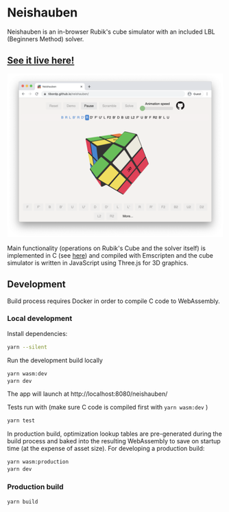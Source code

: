 # Neishauben

Neishauben is an in-browser Rubik's cube simulator with an included LBL (Beginners Method) solver.

## [See it live here!](https://tibordp.github.io/neishauben)

![Screenshot](./docs/screenshot.png)

Main functionality (operations on Rubik's Cube and the solver itself) is implemented in C (see [here](./src/runtime)) and compiled with Emscripten and the cube simulator is written in JavaScript using Three.js for 3D graphics.

## Development

Build process requires Docker in order to compile C code to WebAssembly.

### Local development

Install dependencies:

```bash
yarn --silent
```

Run the development build locally

```bash
yarn wasm:dev
yarn dev
```

The app will launch at
http://localhost:8080/neishauben/

Tests run with (make sure C code is compiled first with `yarn wasm:dev` )

```bash
yarn test
```

In production build, optimization lookup tables are pre-generated during the build process and baked into the resulting WebAssembly to save on startup time (at the expense of asset size). For developing a production build:

```bash
yarn wasm:production
yarn dev
```

### Production build

```
yarn build
```
